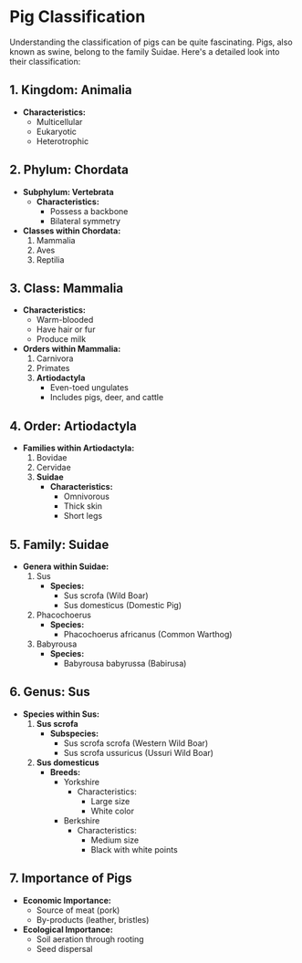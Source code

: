 # Pig Classification

Understanding the classification of pigs can be quite fascinating. Pigs, also known as swine, belong to the family Suidae. Here's a detailed look into their classification: 

## 1. Kingdom: Animalia
   - **Characteristics:**
     - Multicellular
     - Eukaryotic
     - Heterotrophic

## 2. Phylum: Chordata
   - **Subphylum: Vertebrata**
     - **Characteristics:**
       - Possess a backbone
       - Bilateral symmetry
   - **Classes within Chordata:**
     1. Mammalia
     2. Aves
     3. Reptilia

## 3. Class: Mammalia
   - **Characteristics:**
     - Warm-blooded
     - Have hair or fur
     - Produce milk
   - **Orders within Mammalia:**
     1. Carnivora
     2. Primates
     3. **Artiodactyla**
        - Even-toed ungulates
        - Includes pigs, deer, and cattle

## 4. Order: Artiodactyla
   - **Families within Artiodactyla:**
     1. Bovidae
     2. Cervidae
     3. **Suidae**
        - **Characteristics:**
          - Omnivorous
          - Thick skin
          - Short legs

## 5. Family: Suidae
   - **Genera within Suidae:**
     1. Sus
        - **Species:**
          - Sus scrofa (Wild Boar)
          - Sus domesticus (Domestic Pig)
     2. Phacochoerus
        - **Species:**
          - Phacochoerus africanus (Common Warthog)
     3. Babyrousa
        - **Species:**
          - Babyrousa babyrussa (Babirusa)

## 6. Genus: Sus
   - **Species within Sus:**
     1. **Sus scrofa**
        - **Subspecies:**
          - Sus scrofa scrofa (Western Wild Boar)
          - Sus scrofa ussuricus (Ussuri Wild Boar)
     2. **Sus domesticus**
        - **Breeds:**
          - Yorkshire
            - Characteristics:
              - Large size
              - White color
          - Berkshire
            - Characteristics:
              - Medium size
              - Black with white points

## 7. Importance of Pigs
   - **Economic Importance:**
     - Source of meat (pork)
     - By-products (leather, bristles)
   - **Ecological Importance:**
     - Soil aeration through rooting
     - Seed dispersal
